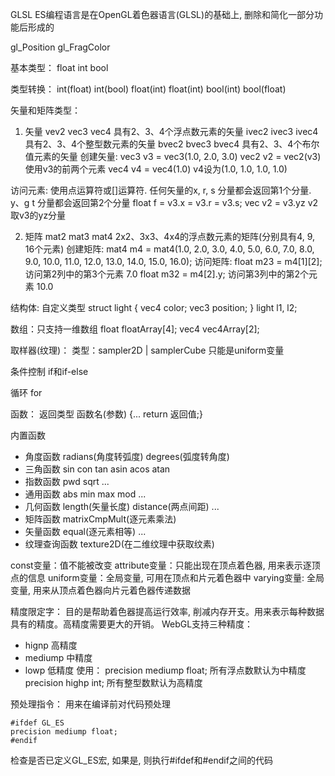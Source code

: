 
GLSL ES编程语言是在OpenGL着色器语言(GLSL)的基础上, 删除和简化一部分功能后形成的

gl_Position
gl_FragColor

基本类型：
float
int
bool

类型转换：
int(float)
int(bool)
float(int)
float(int)
bool(int)
bool(float)

矢量和矩阵类型：
1. 矢量
vev2 vec3 vec4  具有2、3、4个浮点数元素的矢量
ivec2 ivec3 ivec4 具有2、3、4个整型数元素的矢量
bvec2 bvec3 bvec4 具有2、3、4个布尔值元素的矢量
创建矢量: 
vec3 v3 = vec3(1.0, 2.0, 3.0)
vec2 v2 = vec2(v3) 使用v3的前两个元素
vec4 v4 = vec4(1.0) v4设为(1.0, 1.0, 1.0, 1.0)

访问元素: 使用点运算符或[]运算符. 任何矢量的x, r, s 分量都会返回第1个分量. y、g
t 分量都会返回第2个分量
float f = v3.x = v3.r = v3.s;
vec v2 = v3.yz v2取v3的yz分量

2. 矩阵
mat2 mat3 mat4 2x2、3x3、4x4的浮点数元素的矩阵(分别具有4, 9, 16个元素)
创建矩阵: 
mat4 m4 = mat4(1.0, 2.0, 3.0, 4.0,
               5.0, 6.0, 7.0, 8.0,
               9.0, 10.0, 11.0, 12.0,
               13.0, 14.0, 15.0, 16.0);
访问矩阵:
float m23 = m4[1][2]; 访问第2列中的第3个元素 7.0
float m32 = m4[2].y; 访问第3列中的第2个元素 10.0

结构体: 自定义类型
struct light {
  vec4 color;
  vec3 position;
}
light l1, l2;

数组：只支持一维数组
float floatArray[4];
vec4 vec4Array[2];

取样器(纹理)：
类型：sampler2D |  samplerCube 只能是uniform变量

条件控制 if和if-else

循环 for

函数： 返回类型 函数名(参数) {... return 返回值;}

内置函数
- 角度函数 radians(角度转弧度) degrees(弧度转角度)
- 三角函数 sin con tan asin acos atan
- 指数函数 pwd sqrt ... 
- 通用函数 abs min max mod ...
- 几何函数 length(矢量长度) distance(两点间距) ...
- 矩阵函数 matrixCmpMult(逐元素乘法)
- 矢量函数 equal(逐元素相等) ...
- 纹理查询函数 texture2D(在二维纹理中获取纹素)


const变量：值不能被改变
attribute变量：只能出现在顶点着色器, 用来表示逐顶点的信息
uniform变量：全局变量, 可用在顶点和片元着色器中
varying变量: 全局变量, 用来从顶点着色器向片元着色器传递数据

精度限定字：
目的是帮助着色器提高运行效率, 削减内存开支。用来表示每种数据具有的精度。高精度需要更大的开销。
WebGL支持三种精度：
- hignp 高精度
- mediump 中精度
- lowp 低精度
使用：
precision mediump float; 所有浮点数默认为中精度
precision highp int; 所有整型数默认为高精度

预处理指令：
用来在编译前对代码预处理

```
#ifdef GL_ES
precision mediump float;
#endif
```
检查是否已定义GL_ES宏, 如果是, 则执行#ifdef和#endif之间的代码
